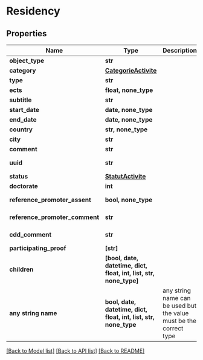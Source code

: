 # Residency


## Properties
Name | Type | Description | Notes
------------ | ------------- | ------------- | -------------
**object_type** | **str** |  | 
**category** | [**CategorieActivite**](CategorieActivite.md) |  | 
**type** | **str** |  | 
**ects** | **float, none_type** |  | 
**subtitle** | **str** |  | 
**start_date** | **date, none_type** |  | 
**end_date** | **date, none_type** |  | 
**country** | **str, none_type** |  | 
**city** | **str** |  | 
**comment** | **str** |  | 
**uuid** | **str** |  | [optional] [readonly] 
**status** | [**StatutActivite**](StatutActivite.md) |  | [optional] 
**doctorate** | **int** |  | [optional] 
**reference_promoter_assent** | **bool, none_type** |  | [optional] [readonly] 
**reference_promoter_comment** | **str** |  | [optional] [readonly] 
**cdd_comment** | **str** |  | [optional] [readonly] 
**participating_proof** | **[str]** |  | [optional] 
**children** | **[bool, date, datetime, dict, float, int, list, str, none_type]** |  | [optional] [readonly] 
**any string name** | **bool, date, datetime, dict, float, int, list, str, none_type** | any string name can be used but the value must be the correct type | [optional]

[[Back to Model list]](../README.md#documentation-for-models) [[Back to API list]](../README.md#documentation-for-api-endpoints) [[Back to README]](../README.md)


